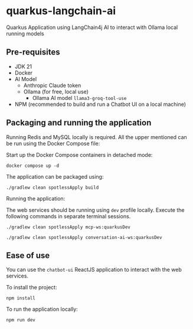 # quarkus-langchain-ai

Quarkus Application using LangChain4j AI to interact with Ollama local running models

## Pre-requisites

- JDK 21
- Docker
- AI Model
    - Anthropic Claude token
    - Ollama (for free, local use)
        - Ollama AI model `llama3-groq-tool-use`
- NPM (recommended to build and run a Chatbot UI on a local machine)

## Packaging and running the application

Running Redis and MySQL locally is required.
All the upper mentioned can be run using the Docker Compose file:

Start up the Docker Compose containers in detached mode:

```shell script
docker compose up -d
```

The application can be packaged using:

```shell script
./gradlew clean spotlessApply build
```

Running the application:

The web services should be running using `dev` profile locally.
Execute the following commands in separate terminal sessions.

```shell script
./gradlew clean spotlessApply mcp-ws:quarkusDev 
```

```shell script
./gradlew clean spotlessApply conversation-ai-ws:quarkusDev 
```

## Ease of use

You can use the `chatbot-ui` ReactJS application to interact with the web services.

To install the project:

```shell script
npm install
```

To run the application locally:

```shell script
npm run dev
```